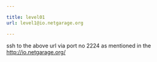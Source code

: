 ```yaml
---

title: level01
url: level1@io.netgarage.org

---
```


ssh to the above url via port no 2224 as mentioned in the http://io.netgarage.org/
